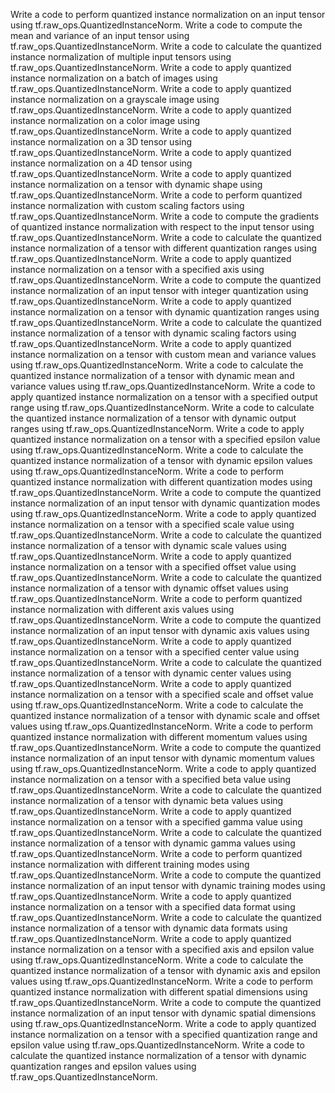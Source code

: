 Write a code to perform quantized instance normalization on an input tensor using tf.raw_ops.QuantizedInstanceNorm.
Write a code to compute the mean and variance of an input tensor using tf.raw_ops.QuantizedInstanceNorm.
Write a code to calculate the quantized instance normalization of multiple input tensors using tf.raw_ops.QuantizedInstanceNorm.
Write a code to apply quantized instance normalization on a batch of images using tf.raw_ops.QuantizedInstanceNorm.
Write a code to apply quantized instance normalization on a grayscale image using tf.raw_ops.QuantizedInstanceNorm.
Write a code to apply quantized instance normalization on a color image using tf.raw_ops.QuantizedInstanceNorm.
Write a code to apply quantized instance normalization on a 3D tensor using tf.raw_ops.QuantizedInstanceNorm.
Write a code to apply quantized instance normalization on a 4D tensor using tf.raw_ops.QuantizedInstanceNorm.
Write a code to apply quantized instance normalization on a tensor with dynamic shape using tf.raw_ops.QuantizedInstanceNorm.
Write a code to perform quantized instance normalization with custom scaling factors using tf.raw_ops.QuantizedInstanceNorm.
Write a code to compute the gradients of quantized instance normalization with respect to the input tensor using tf.raw_ops.QuantizedInstanceNorm.
Write a code to calculate the quantized instance normalization of a tensor with different quantization ranges using tf.raw_ops.QuantizedInstanceNorm.
Write a code to apply quantized instance normalization on a tensor with a specified axis using tf.raw_ops.QuantizedInstanceNorm.
Write a code to compute the quantized instance normalization of an input tensor with integer quantization using tf.raw_ops.QuantizedInstanceNorm.
Write a code to apply quantized instance normalization on a tensor with dynamic quantization ranges using tf.raw_ops.QuantizedInstanceNorm.
Write a code to calculate the quantized instance normalization of a tensor with dynamic scaling factors using tf.raw_ops.QuantizedInstanceNorm.
Write a code to apply quantized instance normalization on a tensor with custom mean and variance values using tf.raw_ops.QuantizedInstanceNorm.
Write a code to calculate the quantized instance normalization of a tensor with dynamic mean and variance values using tf.raw_ops.QuantizedInstanceNorm.
Write a code to apply quantized instance normalization on a tensor with a specified output range using tf.raw_ops.QuantizedInstanceNorm.
Write a code to calculate the quantized instance normalization of a tensor with dynamic output ranges using tf.raw_ops.QuantizedInstanceNorm.
Write a code to apply quantized instance normalization on a tensor with a specified epsilon value using tf.raw_ops.QuantizedInstanceNorm.
Write a code to calculate the quantized instance normalization of a tensor with dynamic epsilon values using tf.raw_ops.QuantizedInstanceNorm.
Write a code to perform quantized instance normalization with different quantization modes using tf.raw_ops.QuantizedInstanceNorm.
Write a code to compute the quantized instance normalization of an input tensor with dynamic quantization modes using tf.raw_ops.QuantizedInstanceNorm.
Write a code to apply quantized instance normalization on a tensor with a specified scale value using tf.raw_ops.QuantizedInstanceNorm.
Write a code to calculate the quantized instance normalization of a tensor with dynamic scale values using tf.raw_ops.QuantizedInstanceNorm.
Write a code to apply quantized instance normalization on a tensor with a specified offset value using tf.raw_ops.QuantizedInstanceNorm.
Write a code to calculate the quantized instance normalization of a tensor with dynamic offset values using tf.raw_ops.QuantizedInstanceNorm.
Write a code to perform quantized instance normalization with different axis values using tf.raw_ops.QuantizedInstanceNorm.
Write a code to compute the quantized instance normalization of an input tensor with dynamic axis values using tf.raw_ops.QuantizedInstanceNorm.
Write a code to apply quantized instance normalization on a tensor with a specified center value using tf.raw_ops.QuantizedInstanceNorm.
Write a code to calculate the quantized instance normalization of a tensor with dynamic center values using tf.raw_ops.QuantizedInstanceNorm.
Write a code to apply quantized instance normalization on a tensor with a specified scale and offset value using tf.raw_ops.QuantizedInstanceNorm.
Write a code to calculate the quantized instance normalization of a tensor with dynamic scale and offset values using tf.raw_ops.QuantizedInstanceNorm.
Write a code to perform quantized instance normalization with different momentum values using tf.raw_ops.QuantizedInstanceNorm.
Write a code to compute the quantized instance normalization of an input tensor with dynamic momentum values using tf.raw_ops.QuantizedInstanceNorm.
Write a code to apply quantized instance normalization on a tensor with a specified beta value using tf.raw_ops.QuantizedInstanceNorm.
Write a code to calculate the quantized instance normalization of a tensor with dynamic beta values using tf.raw_ops.QuantizedInstanceNorm.
Write a code to apply quantized instance normalization on a tensor with a specified gamma value using tf.raw_ops.QuantizedInstanceNorm.
Write a code to calculate the quantized instance normalization of a tensor with dynamic gamma values using tf.raw_ops.QuantizedInstanceNorm.
Write a code to perform quantized instance normalization with different training modes using tf.raw_ops.QuantizedInstanceNorm.
Write a code to compute the quantized instance normalization of an input tensor with dynamic training modes using tf.raw_ops.QuantizedInstanceNorm.
Write a code to apply quantized instance normalization on a tensor with a specified data format using tf.raw_ops.QuantizedInstanceNorm.
Write a code to calculate the quantized instance normalization of a tensor with dynamic data formats using tf.raw_ops.QuantizedInstanceNorm.
Write a code to apply quantized instance normalization on a tensor with a specified axis and epsilon value using tf.raw_ops.QuantizedInstanceNorm.
Write a code to calculate the quantized instance normalization of a tensor with dynamic axis and epsilon values using tf.raw_ops.QuantizedInstanceNorm.
Write a code to perform quantized instance normalization with different spatial dimensions using tf.raw_ops.QuantizedInstanceNorm.
Write a code to compute the quantized instance normalization of an input tensor with dynamic spatial dimensions using tf.raw_ops.QuantizedInstanceNorm.
Write a code to apply quantized instance normalization on a tensor with a specified quantization range and epsilon value using tf.raw_ops.QuantizedInstanceNorm.
Write a code to calculate the quantized instance normalization of a tensor with dynamic quantization ranges and epsilon values using tf.raw_ops.QuantizedInstanceNorm.
